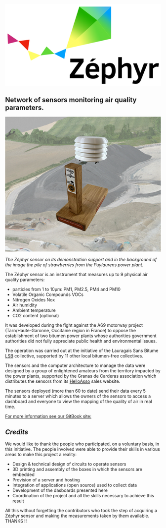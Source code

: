 ![](00-Ressources/Logo-Zephyr.png)
## Network of sensors monitoring air quality parameters.  
![](00-Ressources/Zephyr-sensor.png)

*The Zéphyr sensor on its demonstration support and in the background of the image the pile of strawberries from the Puylaurens power plant.*

The Zéphyr sensor is an instrument that measures up to 9 physical air quality parameters:

* particles from 1 to 10µm: PM1, PM2.5, PM4 and PM10 
* Volatile Organic Compounds VOCs
* Nitrogen Oxides Nox
* Air humidity
* Ambient temperature
* CO2 content (optional)  

It was developed during the fight against the A69 motorway project (Tarn/Haute-Garonne, Occitanie region in France) to oppose the establishment of two bitumen power plants whose authorities government authorities did not fully appreciate public health and environmental issues.

The operation was carried out at the initiative of the Lauragais Sans Bitume [LSB](https://www.lauragais-sansbitume.fr/) collective, supported by 11 other local bitumen-free collectives.

The sensors and the computer architecture to manage the data were designed by a group of enlightened amateurs from the territory impacted by the power plants, supported by the Granas de Carderas association which distributes the sensors from its [HelloAsso](https://www.helloasso.com/associations/granas-de-carderas) sales website.

The sensors deployed (more than 60 to date) send their data every 5 minutes to a server which allows the owners of the sensors to access a dashboard and everyone to view the mapping of the quality of air in real time.

[For more information see our GitBook site:](https://rhizobiome.gitbook.io/atrosca-degaze)

## *Credits*

We would like to thank the people who participated, on a voluntary basis, in this initiative.
The people involved were able to provide their skills in various areas to make this project a reality:

* Design & technical design of circuits to operate sensors
* 3D printing and assembly of the boxes in which the sensors are embedded
* Provision of a server and hosting
* Integration of applications (open source) used to collect data
* Development of the dasboards presented here
* Coordination of the project and all the skills necessary to achieve this result

All this without forgetting the contributors who took the step of acquiring a Zéphyr sensor and making the measurements taken by them available.
THANKS !!
